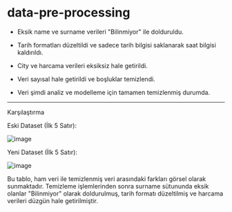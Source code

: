 # data-pre-processing

- Eksik name ve surname verileri "Bilinmiyor" ile dolduruldu.

- Tarih formatları düzeltildi ve sadece tarih bilgisi saklanarak saat bilgisi kaldırıldı.

- City ve harcama verileri eksiksiz hale getirildi.

- Veri sayısal hale getirildi ve boşluklar temizlendi.

- Veri şimdi analiz ve modelleme için tamamen temizlenmiş durumda.

---------------------

Karşılaştırma

Eski Dataset (İlk 5 Satır):

![image](https://github.com/user-attachments/assets/56ecc2d7-7dce-4c9c-9d5b-9cfb36c361da)


Yeni Dataset (İlk 5 Satır):

![image](https://github.com/user-attachments/assets/3bd84fb3-c364-4ee0-ab96-f7df21bd3f37)


Bu tablo, ham veri ile temizlenmiş veri arasındaki farkları görsel olarak sunmaktadır. Temizleme işlemlerinden sonra surname sütununda eksik olanlar "Bilinmiyor" olarak doldurulmuş, tarih formatı düzeltilmiş ve harcama verileri düzgün hale getirilmiştir.
